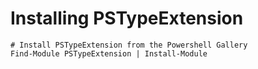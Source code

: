 # Installing PSTypeExtension

    # Install PSTypeExtension from the Powershell Gallery
    Find-Module PSTypeExtension | Install-Module



